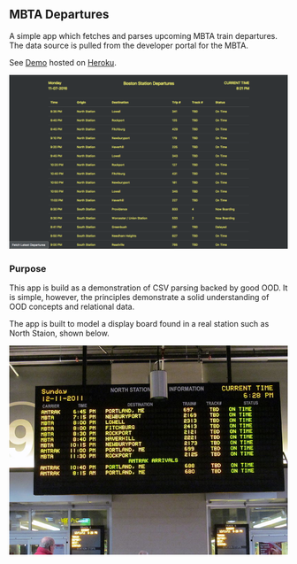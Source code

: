 ## MBTA Departures

A simple app which fetches and parses upcoming MBTA train departures. The data
source is pulled from the developer portal for the MBTA.

See [Demo](https://departures-mbta.herokuapp.com/) hosted on [Heroku](https://www.heroku.com/).

![Preview](./app/assets/images/preview.png)

### Purpose

This app is build as a demonstration of CSV parsing backed by good OOD. It is simple,
however, the principles demonstrate a solid understanding of OOD concepts and relational data.

The app is built to model a display board found in a real station such as North Staion, shown below.

![North Station Board](./app/assets/images/north_station.jpg)
